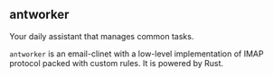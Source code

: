 ## antworker

Your daily assistant that manages common tasks.


`antworker` is an email-clinet with a low-level implementation of IMAP protocol packed with custom rules. It is powered by Rust.
